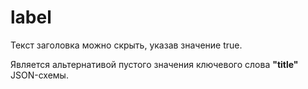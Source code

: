 # label

Текст заголовка можно скрыть, указав значение true.

Является альтернативой пустого значения ключевого слова **"title"** JSON-схемы.
